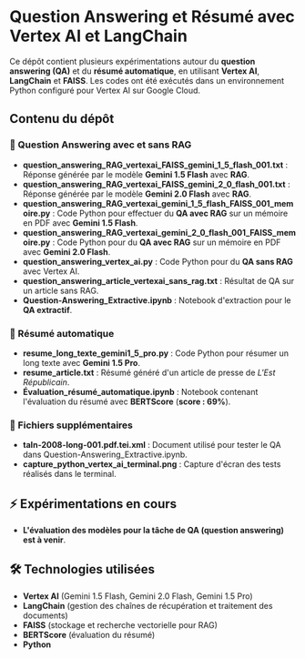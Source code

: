# Question Answering et Résumé avec Vertex AI et LangChain

Ce dépôt contient plusieurs expérimentations autour du **question answering (QA)** et du **résumé automatique**, en utilisant **Vertex AI**, **LangChain** et **FAISS**.
Les codes ont été exécutés dans un environnement Python configuré pour Vertex AI sur Google Cloud. 

## Contenu du dépôt

### 📌 Question Answering avec et sans RAG
- **question_answering_RAG_vertexai_FAISS_gemini_1_5_flash_001.txt** : Réponse générée par le modèle **Gemini 1.5 Flash** avec **RAG**.
- **question_answering_RAG_vertexai_FAISS_gemini_2_0_flash_001.txt** : Réponse générée par le modèle **Gemini 2.0 Flash** avec **RAG**.
- **question_answering_RAG_vertexai_gemini_1_5_flash_FAISS_001_memoire.py** : Code Python pour effectuer du **QA avec RAG** sur un mémoire en PDF avec **Gemini 1.5 Flash**.
- **question_answering_RAG_vertexai_gemini_2_0_flash_001_FAISS_memoire.py** : Code Python pour du **QA avec RAG** sur un mémoire en PDF avec **Gemini 2.0 Flash**.
- **question_answering_vertex_ai.py** : Code Python pour du **QA sans RAG** avec Vertex AI.
- **question_answering_article_vertexai_sans_rag.txt** : Résultat de QA sur un article sans RAG.
- **Question-Answering_Extractive.ipynb** : Notebook d'extraction pour le **QA extractif**.

### 📌 Résumé automatique
- **resume_long_texte_gemini1_5_pro.py** : Code Python pour résumer un long texte avec **Gemini 1.5 Pro**.
- **resume_article.txt** : Résumé généré d'un article de presse de *L'Est Républicain*.
- **Évaluation_résumé_automatique.ipynb** : Notebook contenant l'évaluation du résumé avec **BERTScore** (**score : 69%**).

### 📌 Fichiers supplémentaires
- **taln-2008-long-001.pdf.tei.xml** : Document utilisé pour tester le QA dans Question-Answering_Extractive.ipynb.
- **capture_python_vertex_ai_terminal.png** : Capture d'écran des tests réalisés dans le terminal.

## ⚡ Expérimentations en cours
- **L'évaluation des modèles pour la tâche de QA (question answering) est à venir**.

## 🛠 Technologies utilisées
- **Vertex AI** (Gemini 1.5 Flash, Gemini 2.0 Flash, Gemini 1.5 Pro)
- **LangChain** (gestion des chaînes de récupération et traitement des documents)
- **FAISS** (stockage et recherche vectorielle pour RAG)
- **BERTScore** (évaluation du résumé)
- **Python**
